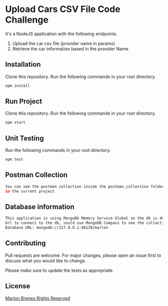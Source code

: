 # Upload Cars CSV File Code Challenge

It's a NodeJS application with the following endpoints.

1. Upload the car csv file (provider name in params)
2. Retrieve the car information based in the provider Name

## Installation

Clone this repository.
Run the following commands in your root directory.

```bash
npm install
```

## Run Project

Clone this repository.
Run the following commands in your root directory.

```bash
npm start
```

## Unit Testing

Run the following commands in your root directory.

```bash
npm test
```

## Postman Collection

```bash
You can see the postman collection inside the postman_collection folder 
in the current project
```
## Database information
```bash
This application is using MongoDb Memory Service Global so the db is deleted when the application is sttoped.  
Url to connect to the db, could use MongoDB Compass to see the collections using GUI app
Database URL: mongodb://127.0.0.1:46139/marlon
```
## Contributing

Pull requests are welcome. For major changes, please open an issue first to discuss what you would like to change.

Please make sure to update the tests as appropriate.

## License

[Marlon Brenes Rights Reserved](https://github.com/mbrenes)
